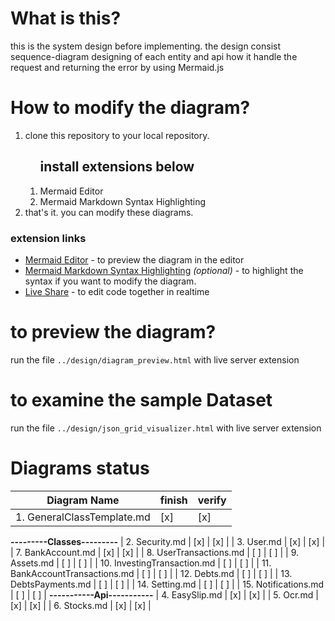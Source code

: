 # What is this?
this is the system design before implementing.
the design consist sequence-diagram designing of each entity and api how it handle the request and returning the error by using Mermaid.js

# How to modify the diagram?
<ol>
<li>clone this repository to your local repository.</li>
<ol>
<h2>install extensions below</h2>
<li>Mermaid Editor</li>
<li>Mermaid Markdown Syntax Highlighting</li>
</ol>
<li>that's it. you can modify these diagrams.</li>
</ol>

### extension links
- [Mermaid Editor](https://marketplace.visualstudio.com/items?itemName=tomoyukim.vscode-mermaid-editor) - to preview the diagram in the editor
- [Mermaid Markdown Syntax Highlighting](https://marketplace.visualstudio.com/items?itemName=bpruitt-goddard.mermaid-markdown-syntax-highlighting) *(optional)* - to highlight the syntax if you want to modify the diagram.
- [Live Share](https://marketplace.visualstudio.com/items?itemName=MS-vsliveshare.vsliveshare) - to edit code together in realtime

# to preview the diagram?
run the file `../design/diagram_preview.html` with live server extension

# to examine the sample Dataset
run the file `../design/json_grid_visualizer.html` with live server extension



# Diagrams status
| Diagram Name                         | finish | verify |
|--------------------------------------|--------|--------|
| 1. GeneralClassTemplate.md           |   [x]  |   [x]  |
**---------Classes---------**
| 2. Security.md                       |   [x]  |   [x]  |
| 3. User.md                           |   [x]  |   [x]  |
| 7. BankAccount.md                    |   [x]  |   [x]  |
| 8. UserTransactions.md               |   [ ]  |   [ ]  |
| 9. Assets.md                         |   [ ]  |   [ ]  |
| 10. InvestingTransaction.md          |   [ ]  |   [ ]  |
| 11. BankAccountTransactions.md       |   [ ]  |   [ ]  |
| 12. Debts.md                         |   [ ]  |   [ ]  |
| 13. DebtsPayments.md                 |   [ ]  |   [ ]  |
| 14. Setting.md                       |   [ ]  |   [ ]  |
| 15. Notifications.md                 |   [ ]  |   [ ]  |
**-----------Api-----------**
| 4. EasySlip.md                       |   [x]  |   [x]  |
| 5. Ocr.md                            |   [x]  |   [x]  |
| 6. Stocks.md                         |   [x]  |   [x]  |


